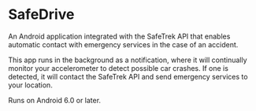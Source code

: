 # SafeDrive
An Android application integrated with the SafeTrek API that enables automatic contact with emergency services in the case of an accident.

This app runs in the background as a notification, where it will continually monitor your accelerometer to detect possible car crashes.
If one is detected, it will contact the SafeTrek API and send emergency services to your location. 

Runs on Android 6.0 or later.
